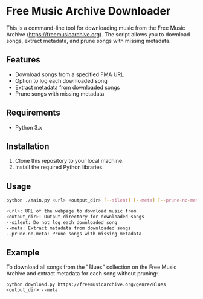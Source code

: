# Free Music Archive Downloader

This is a command-line tool for downloading music from the Free Music Archive (https://freemusicarchive.org). The script allows you to download songs, extract metadata, and prune songs with missing metadata.

## Features

- Download songs from a specified FMA URL
- Option to log each downloaded song
- Extract metadata from downloaded songs
- Prune songs with missing metadata

## Requirements

- Python 3.x

## Installation

1. Clone this repository to your local machine.
2. Install the required Python libraries.

## Usage

```bash
python ./main.py <url> <output_dir> [--silent] [--meta] [--prune-no-meta]

<url>: URL of the webpage to download music from
<output_dir>: Output directory for downloaded songs
--silent: Do not log each downloaded song
--meta: Extract metadata from downloaded songs
--prune-no-meta: Prune songs with missing metadata
```

## Example

To download all songs from the "Blues" collection on the Free Music Archive and extract metadata for each song without pruning:
```
python download.py https://freemusicarchive.org/genre/Blues <output_dir> --meta
```